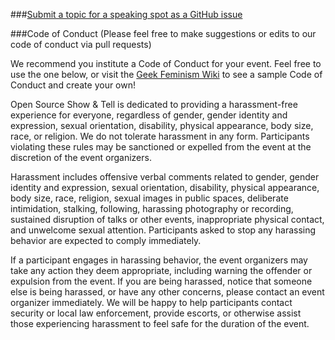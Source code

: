 ###[Submit a topic for a speaking spot as a GitHub issue](https://github.com/OpenSourceShowAndTell/SanFrancisco_April2016/issues/new)

###Code of Conduct (Please feel free to make suggestions or edits to our code of conduct via pull requests)

We recommend you institute a Code of Conduct for your event. Feel free to use the one below, or visit the [Geek Feminism Wiki](http://geekfeminism.wikia.com/wiki/Conference_anti-harassment/Policy) to see a sample Code of Conduct and create your own!

Open Source Show & Tell is dedicated to providing a harassment-free experience for everyone, regardless of gender, gender identity and expression, sexual orientation, disability, physical appearance, body size, race, or religion. We do not tolerate harassment in any form. Participants violating these rules may be sanctioned or expelled from the event at the discretion of the event organizers.

Harassment includes offensive verbal comments related to gender, gender identity and expression, sexual orientation, disability, physical appearance, body size, race, religion, sexual images in public spaces, deliberate intimidation, stalking, following, harassing photography or recording, sustained disruption of talks or other events, inappropriate physical contact, and unwelcome sexual attention. Participants asked to stop any harassing behavior are expected to comply immediately.

If a participant engages in harassing behavior, the event organizers may take any action they deem appropriate, including warning the offender or expulsion from the event. If you are being harassed, notice that someone else is being harassed, or have any other concerns, please contact an event organizer immediately. We will be happy to help participants contact security or local law enforcement, provide escorts, or otherwise assist those experiencing harassment to feel safe for the duration of the event.
